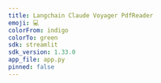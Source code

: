 ```yaml
---
title: Langchain Claude Voyager PdfReader
emoji: 💻
colorFrom: indigo
colorTo: green
sdk: streamlit
sdk_version: 1.33.0
app_file: app.py
pinned: false
---
```

